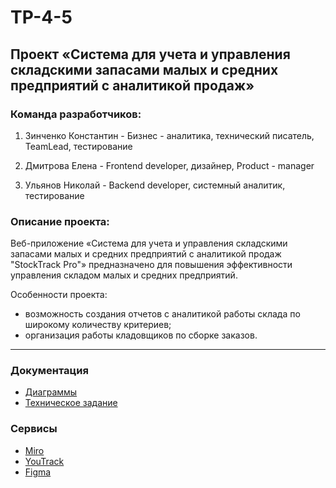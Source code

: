 # TP-4-5

## Проект «Система для учета и управления складскими запасами малых и средних предприятий с аналитикой продаж»

### Команда разработчиков:

1. Зинченко Константин - Бизнес - аналитика, технический писатель, TeamLead, тестирование

2. Дмитрова Елена - Frontend developer, дизайнер, Product - manager

3. Ульянов Николай -  Backend developer, cистемный аналитик, тестирование

### Описание проекта:

Веб-приложение «Система для учета и управления складскими запасами малых и средних предприятий с аналитикой продаж "StockTrack Pro"» предназначено для повышения эффективности управления складом
малых и средних предприятий.

Особенности проекта:
- возможность создания отчетов с аналитикой работы склада по широкому количеству критериев;
- организация работы кладовщиков по сборке заказов.

----

### Документация
- [Диаграммы](https://github.com/Sumeruk/TP-4-5/tree/main/%D0%94%D0%B8%D0%B0%D0%B3%D1%80%D0%B0%D0%BC%D0%BC%D1%8B)
- [Техническое задание](https://github.com/Sumeruk/TP-4-5/blob/main/%D0%94%D0%BE%D0%BA%D1%83%D0%BC%D0%B5%D0%BD%D1%82%D0%B0%D1%86%D0%B8%D1%8F/%D0%A2%D0%B5%D1%85%D0%BD%D0%B8%D1%87%D0%B5%D1%81%D0%BA%D0%BE%D0%B5%20%D0%B7%D0%B0%D0%B4%D0%B0%D0%BD%D0%B8%D0%B5.pdf)

### Сервисы
- [Miro](https://miro.com/app/board/uXjVNsfyAZI=/?share_link_id=263686175546)
- [YouTrack](https://dreamteam34.youtrack.cloud)
- [Figma](https://www.figma.com/file/NzOW2O8pA7u6ZXGjfNM8mP/Free-Medical-Mobile-App-(Community)?type=design&node-id=0-1&mode=design&t=zMOFEd5Lwk0xiJ8t-0)
